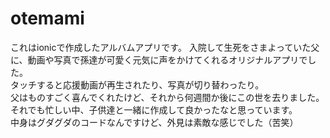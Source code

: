 # otemami
これはionicで作成したアルバムアプリです。
入院して生死をさまよっていた父に、動画や写真で孫達が可愛く元気に声をかけてくれるオリジナルアプリでした。<br>
タッチすると応援動画が再生されたり、写真が切り替わったり。<br>
父はものすごく喜んでくれたけど、それから何週間か後にこの世を去りました。<br>
それでも忙しい中、子供達と一緒に作成して良かったなと思っています。<br>
中身はグダグダのコードなんですけど、外見は素敵な感じでした（苦笑）
